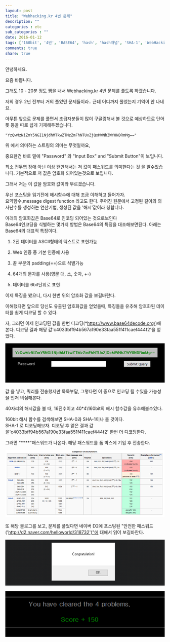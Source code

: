 ```yaml
---
layout: post
title: "Webhacking.kr 4번 문제"
description: ""
categories : etc
sub_categories : ""
date: 2016-01-12
tags: ['160bit', '4번', 'BASE64', 'hash', 'hash개념', 'SHA-1', 'WebHacking', 'webhacking.kr', 'writeup', '웹해킹', '풀이', '해쉬', '해쉬함수', '해시함수', '해킹']
comments: true
share: true
---
```


안녕하세요.

요즘 바쁩니다.

  

그래도 10 - 20분 정도 짬을 내서 Webhacking.kr 4번 문제를 풀도록 하겠습니다.

저의 경우 2년 전부터 거의 풀었던 문제들이라.. 근데 어디까지 풀었는지 기억이 안 나네요.

아무튼 앞으로 문제를 풀면서 초급자분들이 많이 구글링해서 볼 것으로 예상하므로 단어 뜻 등을 따로 쉽게 기재해두겠습니다.

  

    "YzQwMzNiZmY5NGI1NjdhMTkwZTMzZmFhNTUxZjQxMWNhZWY0NDRmMg=="

  

위 에서 의미하는 스트링의 의미는 무엇일까요,

중요한건 바로 밑에 "Password" 와 "Input Box" and "Submit Button"이 보입니다.

최소 전두엽 장애 아닌 이상 왠만해서는 저 값이 패스워드를 의미한다는 것 을 알수있습니다. 기본적으로 저 값은 암호화 되어있는것으로
보입니다.

그래서 저는 이 값을 암호화 값이라 부르겠습니다.

  

우선 포스팅을 읽기전에 해시함수에 대해 조금 이해하고 들어가자.  
요약함수,message digest function 라고도 한다. 주어진 원문에서 고정된 길이의 의사난수를 생성하는 연산기법, 생성된 값을
'해시'값이라 칭합니다.  

  

  

아래의 암호화값은 Base64로 인코딩 되어있는 것으로보인다  
Base64인코딩을 식별하는 몇가지 방법은 Base64의 특징을 대조해보면된다. 아래는 Base64의 대표적 특징이다.  

  1. 2진 데이터를 ASCII형태의 텍스트로 표현가능  

  2. Web 인증 중 기본 인증에 사용  

  3. 끝 부분의 padding(==)으로 식별가능  

  4. 64개의 문자를 사용(영문 대, 소, 숫자, +-)  

  5. 데이터를 6bit단위로 표현

이제 특징을 봤으니, 다시 한번 위의 암호화 값을 보길바란다.

이해했다면 앞으로 당신도 유출된 암호화값을 얻었을때, 특징들을 유추해 암호화된 데이터를 쉽게 디코딩 할 수 있다.

자, 그러면 이제 인코딩된 값을 한번 디코딩(*https://www.base64decode.org/)해본다. 디코딩 결과 해당
값'c4033bff94b567a190e33faa551f411caef444f2'을 얻었다.

  

  

  

![](/assets/images/posts/485/261020365694C5CE14152B.PNG)

  

  

  

값 을 넣고, 쿼리를 전송했지만 묵묵부답, 그렇다면 이 중으로 인코딩 될 수있을 가능성을 먼저 의심해본다.  

40자리의 해시값을 볼 때, 16진수이고 40*4\160bit의 해시 함수값을 유추해볼수있다.  

160bit 해시 함수를 검색해보면 SHA-0과 SHA-1이나 올 것이다.  
SHA-1 로 디코딩해보자. 디코딩 후 얻은 결과 값을'c4033bff94b567a190e33faa551f411caef444f2' 한번 더
디코딩한다.

그러면 "****"패스워드가 나온다. 해당 패스워드를 폼 박스에 기입 후 전송한다.  

  

![](/assets/images/posts/485/262735395694C9E0284DBA.PNG)

  

  

또 해당 블로그를 보고, 문제를 풀었다면 네이버 D2에 포스팅된 "안전한
패스워드('http://d2.naver.com/helloworld/318732')"에 대해서 읽어 보길바란다.

  

  

![](/assets/images/posts/485/224EB93B5694CA5F31D9FD.PNG)

  

![](/assets/images/posts/485/2334683B5694CA60173BAB.PNG)

  

  

  

